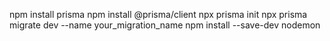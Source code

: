 npm install prisma
npm install @prisma/client
npx prisma init
npx prisma migrate dev --name your_migration_name
npm install --save-dev nodemon
